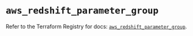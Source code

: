 # `aws_redshift_parameter_group`

Refer to the Terraform Registry for docs: [`aws_redshift_parameter_group`](https://registry.terraform.io/providers/hashicorp/aws/3.76.1/docs/resources/redshift_parameter_group).
